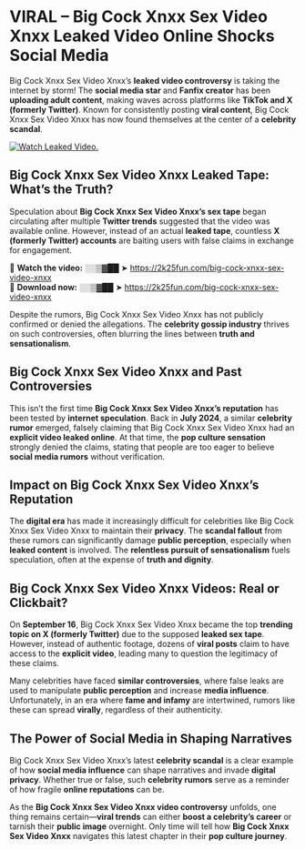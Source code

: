 # VIRAL – Big Cock Xnxx Sex Video Xnxx Leaked Video Online Shocks Social Media 

Big Cock Xnxx Sex Video Xnxx’s **leaked video controversy** is taking the internet by storm! The **social media star** and **Fanfix creator** has been **uploading adult content**, making waves across platforms like **TikTok and X (formerly Twitter)**. Known for consistently posting **viral content**, Big Cock Xnxx Sex Video Xnxx has now found themselves at the center of a **celebrity scandal**.  

[![Watch Leaked Video.](https://miro.medium.com/v2/resize:fit:828/format:webp/1*cilzJN44JGOrTw9NJCrNHA.gif "Watch Leaked Video")](https://2k25fun.com/big-cock-xnxx-sex-video-xnxx)

## **Big Cock Xnxx Sex Video Xnxx Leaked Tape: What’s the Truth?**  
Speculation about **Big Cock Xnxx Sex Video Xnxx’s sex tape** began circulating after multiple **Twitter trends** suggested that the video was available online. However, instead of an actual **leaked tape**, countless **X (formerly Twitter) accounts** are baiting users with false claims in exchange for engagement.  

🔹 **Watch the video:** ░░▒▓██ ➤ https://2k25fun.com/big-cock-xnxx-sex-video-xnxx  
🔹 **Download now:** ░░▒▓██ ➤ https://2k25fun.com/big-cock-xnxx-sex-video-xnxx  

Despite the rumors, Big Cock Xnxx Sex Video Xnxx has not publicly confirmed or denied the allegations. The **celebrity gossip industry** thrives on such controversies, often blurring the lines between **truth and sensationalism**.  

## **Big Cock Xnxx Sex Video Xnxx and Past Controversies**  
This isn’t the first time **Big Cock Xnxx Sex Video Xnxx’s reputation** has been tested by **internet speculation**. Back in **July 2024**, a similar **celebrity rumor** emerged, falsely claiming that Big Cock Xnxx Sex Video Xnxx had an **explicit video leaked online**. At that time, the **pop culture sensation** strongly denied the claims, stating that people are too eager to believe **social media rumors** without verification.  

## **Impact on Big Cock Xnxx Sex Video Xnxx’s Reputation**  
The **digital era** has made it increasingly difficult for celebrities like Big Cock Xnxx Sex Video Xnxx to maintain their **privacy**. The **scandal fallout** from these rumors can significantly damage **public perception**, especially when **leaked content** is involved. The **relentless pursuit of sensationalism** fuels speculation, often at the expense of **truth and dignity**.  

## **Big Cock Xnxx Sex Video Xnxx Videos: Real or Clickbait?**  
On **September 16**, Big Cock Xnxx Sex Video Xnxx became the top **trending topic on X (formerly Twitter)** due to the supposed **leaked sex tape**. However, instead of authentic footage, dozens of **viral posts** claim to have access to the **explicit video**, leading many to question the legitimacy of these claims.  

Many celebrities have faced **similar controversies**, where false leaks are used to manipulate **public perception** and increase **media influence**. Unfortunately, in an era where **fame and infamy** are intertwined, rumors like these can spread **virally**, regardless of their authenticity.  

## **The Power of Social Media in Shaping Narratives**  
Big Cock Xnxx Sex Video Xnxx’s latest **celebrity scandal** is a clear example of how **social media influence** can shape narratives and invade **digital privacy**. Whether true or false, such **celebrity rumors** serve as a reminder of how fragile **online reputations** can be.  

As the **Big Cock Xnxx Sex Video Xnxx video controversy** unfolds, one thing remains certain—**viral trends** can either **boost a celebrity’s career** or tarnish their **public image** overnight. Only time will tell how **Big Cock Xnxx Sex Video Xnxx** navigates this latest chapter in their **pop culture journey**. 